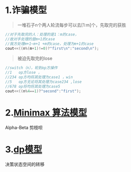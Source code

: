 # 1.诈骗模型

>一堆石子n个两人轮流每步可以去[1:m]个，先取完的获胜

~~~C++
//对于先取完的人：处理的是1：m的case，
//故对手处理的是m+1的case
//我方处理m+1~m+1 +m的case，处理为m+1的case 
cout<<((n%(m+1)!=0)?"first\n":"second\n");
~~~

> 被迫先取完的lose

~~~C++
//switch（n），轮到op方操作
//1   op方lose ， 
//234 op方均将其处理为case1 ，win 
//5   op方无论将其处理为case234 ,lose
//678 op将均将其处理为case5 
cout<<((n%4==1)?"second":"first");
~~~

# 2.[Minimax 算法模型](https://oi.wiki/search/alpha-beta/)

Alpha-Beta 剪枝呗

# 3.[dp模型](https://labuladong.gitee.io/algo/3/28/93/)

决策状态空间的转移